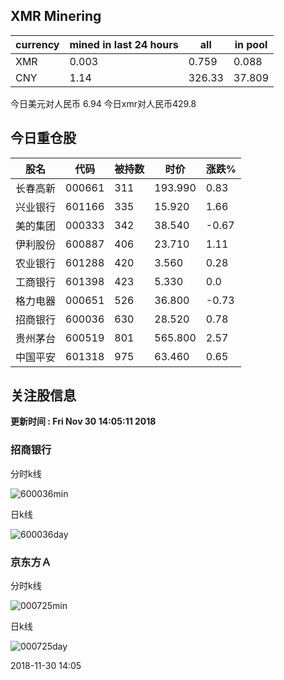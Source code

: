 ## XMR Minering

|currency|mined in last 24 hours|all|in pool|
|---|---|---|---|
|XMR|0.003|0.759|0.088|
|CNY|1.14|326.33|37.809|

今日美元对人民币 6.94	今日xmr对人民币429.8


## 今日重仓股 

|股名|代码|被持数|时价|涨跌%|
|---|---|---|---|---|
|长春高新|000661|311|193.990|0.83|
|兴业银行|601166|335|15.920|1.66|
|美的集团|000333|342|38.540|-0.67|
|伊利股份|600887|406|23.710|1.11|
|农业银行|601288|420|3.560|0.28|
|工商银行|601398|423|5.330|0.0|
|格力电器|000651|526|36.800|-0.73|
|招商银行|600036|630|28.520|0.78|
|贵州茅台|600519|801|565.800|2.57|
|中国平安|601318|975|63.460|0.65|

## 关注股信息
**更新时间 : Fri Nov 30 14:05:11 2018**
### 招商银行 
分时k线

![600036min](http://image.sinajs.cn/newchart/min/n/sh600036.gif)

日k线

![600036day](http://image.sinajs.cn/newchart/daily/n/sh600036.gif)

### 京东方Ａ 
分时k线

![000725min](http://image.sinajs.cn/newchart/min/n/sz000725.gif)

日k线

![000725day](http://image.sinajs.cn/newchart/daily/n/sz000725.gif)

2018-11-30 14:05